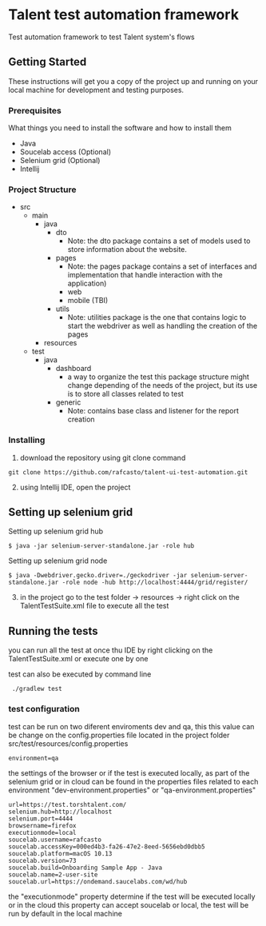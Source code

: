 # Talent test automation framework

Test automation framework to test Talent system's flows 

## Getting Started

These instructions will get you a copy of the project up and running on your local machine for development and testing purposes.

### Prerequisites

What things you need to install the software and how to install them

 - Java 
 - Soucelab access (Optional)
 - Selenium grid (Optional)
 - Intellij 


### Project Structure 

- src
  - main
     - java
       - dto
         - Note: the dto package contains a set of models used to store information about the website. 
       - pages 
          - Note: the pages package contains a set of interfaces and implementation that handle interaction with the application)
         - web 
         - mobile (TBI)
       - utils
         - Note: utilities package is the one that contains logic to start the webdriver as well as handling the creation of the pages  
     - resources
  - test
    - java 
       - dashboard 
         - a way to organize the test this package structure might change depending of the needs of the project, but its use is to store all classes related to test
       - generic 
          - Note:  contains base class and listener for the report creation 
  

### Installing

1. download the repository using git clone command 

```
git clone https://github.com/rafcasto/talent-ui-test-automation.git

```

2. using Intellij IDE, open the project

## Setting up selenium grid 

Setting up selenium grid hub 

```
$ java -jar selenium-server-standalone.jar -role hub

```
Setting up selenium grid node 
```
$ java -Dwebdriver.gecko.driver=./geckodriver -jar selenium-server-standalone.jar -role node -hub http://localhost:4444/grid/register/
```

 

3. in the project go to the test folder -> resources -> right click on the TalentTestSuite.xml file to execute all the test
## Running the tests

you can run all the test at once thu IDE by right clicking on the TalentTestSuite.xml or execute one by one 

test can also be executed by command line 

```
 ./gradlew test
```

### test configuration 

test can be run on two diferent enviroments dev and qa, this this value can be change on the config.properties file located in the project folder src/test/resources/config.properties


```
environment=qa
```

the settings of the browser or if the test is executed locally, as part of the selenium grid or in cloud 
can be found in the properties files related to each environment "dev-environment.properties" or "qa-environment.properties"


```
url=https://test.torshtalent.com/
selenium.hub=http://localhost
selenium.port=4444
browsername=firefox
executionmode=local
soucelab.username=rafcasto
soucelab.accessKey=000ed4b3-fa26-47e2-8eed-5656ebd0dbb5
soucelab.platform=macOS 10.13
soucelab.version=73
soucelab.build=Onboarding Sample App - Java
soucelab.name=2-user-site
soucelab.url=https://ondemand.saucelabs.com/wd/hub
```

the "executionmode" property determine if the test will be executed locally or in the cloud 
this property can accept soucelab or local, the test will be run by default in the local machine 
